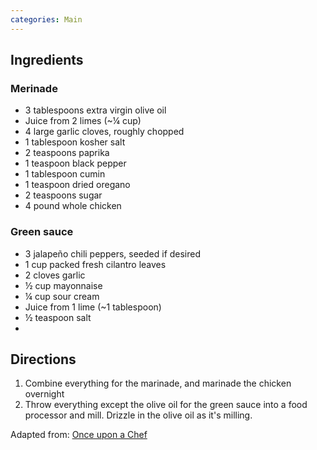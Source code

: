 ```yaml
---
categories: Main
---
```


## Ingredients

### Merinade
 - 3 tablespoons extra virgin olive oil
 - Juice from 2 limes (~¼ cup)
 - 4 large garlic cloves, roughly chopped
 - 1 tablespoon kosher salt
 - 2 teaspoons paprika
 - 1 teaspoon black pepper
 - 1 tablespoon cumin
 - 1 teaspoon dried oregano
 - 2 teaspoons sugar
 - 4 pound whole chicken

### Green sauce
 - 3 jalapeño chili peppers, seeded if desired
 - 1 cup packed fresh cilantro leaves
 - 2 cloves garlic
 - ½ cup mayonnaise
 - ¼ cup sour cream
 - Juice from 1 lime (~1 tablespoon)
 - ½ teaspoon salt
- 

## Directions

1. Combine everything for the marinade, and marinade the chicken overnight
2. Throw everything except the olive oil for the green sauce into a food processor and mill. Drizzle in the olive oil as it's milling.

Adapted from: [Once upon a Chef](https://www.onceuponachef.com/recipes/peruvian-style-roast-chicken-with-green-sauce.html)